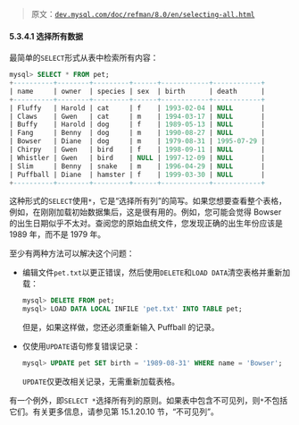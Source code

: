 > 原文：[`dev.mysql.com/doc/refman/8.0/en/selecting-all.html`](https://dev.mysql.com/doc/refman/8.0/en/selecting-all.html)

#### 5.3.4.1 选择所有数据

最简单的`SELECT`形式从表中检索所有内容：

```sql
mysql> SELECT * FROM pet;
+----------+--------+---------+------+------------+------------+
| name     | owner  | species | sex  | birth      | death      |
+----------+--------+---------+------+------------+------------+
| Fluffy   | Harold | cat     | f    | 1993-02-04 | NULL       |
| Claws    | Gwen   | cat     | m    | 1994-03-17 | NULL       |
| Buffy    | Harold | dog     | f    | 1989-05-13 | NULL       |
| Fang     | Benny  | dog     | m    | 1990-08-27 | NULL       |
| Bowser   | Diane  | dog     | m    | 1979-08-31 | 1995-07-29 |
| Chirpy   | Gwen   | bird    | f    | 1998-09-11 | NULL       |
| Whistler | Gwen   | bird    | NULL | 1997-12-09 | NULL       |
| Slim     | Benny  | snake   | m    | 1996-04-29 | NULL       |
| Puffball | Diane  | hamster | f    | 1999-03-30 | NULL       |
+----------+--------+---------+------+------------+------------+
```

这种形式的`SELECT`使用`*`，它是“选择所有列”的简写。如果您想要查看整个表格，例如，在刚刚加载初始数据集后，这是很有用的。例如，您可能会觉得 Bowser 的出生日期似乎不太对。查阅您的原始血统文件，您发现正确的出生年份应该是 1989 年，而不是 1979 年。

至少有两种方法可以解决这个问题：

+   编辑文件`pet.txt`以更正错误，然后使用`DELETE`和`LOAD DATA`清空表格并重新加载：

    ```sql
    mysql> DELETE FROM pet;
    mysql> LOAD DATA LOCAL INFILE 'pet.txt' INTO TABLE pet;
    ```

    但是，如果这样做，您还必须重新输入 Puffball 的记录。

+   仅使用`UPDATE`语句修复错误记录：

    ```sql
    mysql> UPDATE pet SET birth = '1989-08-31' WHERE name = 'Bowser';
    ```

    `UPDATE`仅更改相关记录，无需重新加载表格。

有一个例外，即`SELECT *`选择所有列的原则。如果表中包含不可见列，则`*`不包括它们。有关更多信息，请参见第 15.1.20.10 节，“不可见列”。
